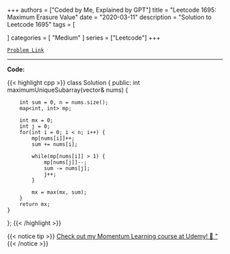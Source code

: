 
+++
authors = ["Coded by Me, Explained by GPT"]
title = "Leetcode 1695: Maximum Erasure Value"
date = "2020-03-11"
description = "Solution to Leetcode 1695"
tags = [
    
]
categories = [
    "Medium"
]
series = ["Leetcode"]
+++



[`Problem Link`](https://leetcode.com/problems/maximum-erasure-value/description/)

---

**Code:**

{{< highlight cpp >}}
class Solution {
public:
    int maximumUniqueSubarray(vector<int>& nums) {
        
        int sum = 0, n = nums.size();
        map<int, int> mp;
        
        int mx = 0;
        int j = 0;
        for(int i = 0; i < n; i++) {
            mp[nums[i]]++;
            sum += nums[i];
            
            while(mp[nums[i]] > 1) {
                mp[nums[j]]--;
                sum -= nums[j];
                j++;
            }
            
            mx = max(mx, sum);
        }
        return mx;
    }
};
{{< /highlight >}}



{{< notice tip >}}
[Check out my Momentum Learning course at Udemy! 🚀 "](https://www.udemy.com/course/blind-75-the-data-structures-and-algorithms-essentials/)
{{< /notice >}}

